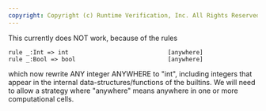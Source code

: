 ```yaml
---
copyright: Copyright (c) Runtime Verification, Inc. All Rights Reserved.
---
```


This currently does NOT work, because of the rules

    rule _:Int => int                            [anywhere]
    rule _:Bool => bool                          [anywhere]

which now rewrite ANY integer ANYWHERE to "int", including integers
that appear in the internal data-structures/functions of the builtins.
We will need to allow a strategy where "anywhere" means anywhere in one
or more computational cells.
